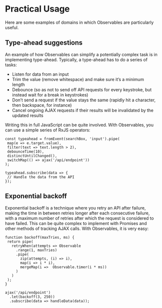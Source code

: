 # Practical Usage

Here are some examples of domains in which Observables are particularly useful.

## Type-ahead suggestions

An example of how Observables can simplify a potentially complex task is in implementing type-ahead. Typically, a type-ahead has to do a series of tasks:

* Listen for data from an input
* Trim the value (remove whitespace) and make sure it’s a minimum length
* Debounce (so as not to send off API requests for every keystroke, but instead wait for a break in keystrokes)
* Don’t send a request if the value stays the same (rapidly hit a character, then backspace, for instance)
* Cancel ongoing AJAX requests if their results will be invalidated by the updated results

Writing this in full JavaScript can be quite involved. With Observables, you can use a simple series of RxJS operators:

```
const typeahead = fromEvent(searchBox, 'input').pipe(
 map(e => e.target.value),
 filter(text => text.length > 2),
 debounceTime(10),
 distinctUntilChanged(),
 switchMap(() => ajax('/api/endpoint'))
);

typeahead.subscribe(data => {
 // Handle the data from the API
});
```

## Exponential backoff

Exponential backoff is a technique where you retry an API after failure, making the time in between retries longer after each consecutive failure, with a maximum number of retries after which the request is considered to have failed. This can be quite complex to implement with Promises and other methods of tracking AJAX calls. With Observables, it is very easy:

```
function backoff(maxTries, ms) {
 return pipe(
   retryWhen(attempts => Observable
     .range(1, maxTries)
     .pipe(
       zip(attempts, (i) => i),
       map(i => i * i),
       mergeMap(i =>  Observable.timer(i * ms))
     )
   )
 );
}

ajax('/api/endpoint')
  .let(backoff(3, 250))
  .subscribe(data => handleData(data));
```
